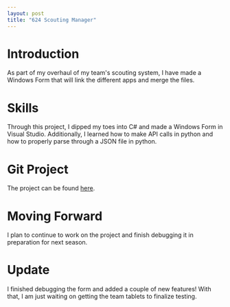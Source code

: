 ```yaml
---
layout: post
title: "624 Scouting Manager"
---
```


# Introduction

As part of my overhaul of my team's scouting system, I have made a Windows Form that will link the different apps and merge the files.

# Skills

Through this project, I dipped my toes into C# and made a Windows Form in Visual Studio. Additionally, I learned how to make API calls in python and how to properly parse through a JSON file in python.

# Git Project

The project can be found [here][gh-repo].

# Moving Forward

I plan to continue to work on the project and finish debugging it in preparation for next season.

# Update

I finished debugging the form and added a couple of new features! With that, I am just waiting on getting the team tablets to finalize testing.

[gh-repo]: https://github.com/DanielYanger/624-Scouting-Manager
